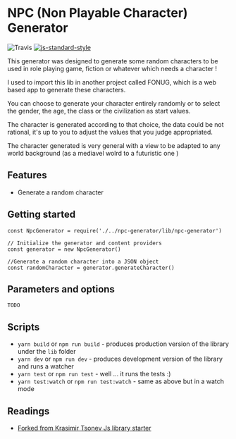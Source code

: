 # NPC (Non Playable Character) Generator

![Travis](https://travis-ci.org/SebDez/fonug-character-generator.svg?branch=master)
[![js-standard-style](https://img.shields.io/badge/code%20style-standard-brightgreen.svg)](http://standardjs.com)

This generator was designed to generate some random characters to be used in role playing game, fiction or whatever which needs a character !

I used to import this lib in another project called FONUG, which is a web based app to generate these characters.

You can choose to generate your character entirely randomly or to select the gender, the age, the class or the civilization as start values.

The character is generated according to that choice, the data could be not rational, it's up to you to adjust the values that you judge appropriated.

The character generated is very general with a view to be adapted to any world background (as a mediavel wolrd to a futuristic one )


## Features

* Generate a random character

## Getting started

```
const NpcGenerator = require('./../npc-generator/lib/npc-generator')

// Initialize the generator and content providers
const generator = new NpcGenerator()

//Generate a random character into a JSON object
const randomCharacter = generator.generateCharacter()
```

## Parameters and options

```
TODO
```

## Scripts

* `yarn build` or `npm run build` - produces production version of the library under the `lib` folder
* `yarn dev` or `npm run dev` - produces development version of the library and runs a watcher
* `yarn test` or `npm run test` - well ... it runs the tests :)
* `yarn test:watch` or `npm run test:watch` - same as above but in a watch mode

## Readings

* [Forked from Krasimir Tsonev Js library starter](http://krasimirtsonev.com/blog/article/javascript-library-starter-using-webpack-es6)
